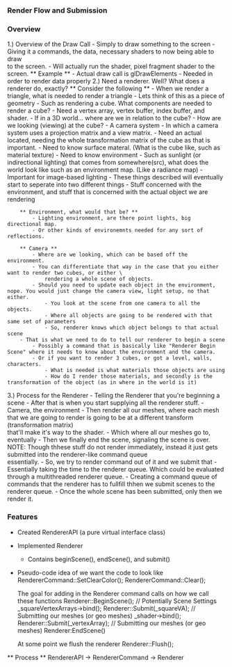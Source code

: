 ### Render Flow and Submission



### Overview
1.) Overview of the Draw Call
    - Simply to draw something to the screen
    - Giving it a commands, the data, necessary shaders to now being able to draw \
        to the screen.
    - Will actually run the shader, pixel fragment shader to the screen.
    ** Example **
        - Actual draw call is glDrawElements
    - Needed in order to render data properly
2.) Need a renderer. Well? What does a renderer do, exactly?
    ** Consider the following **
        - When we render a triangle, what is needed to render a triangle
        - Lets think of this as a piece of geometry
        - Such as rendering a cube. What components are needed to render a cube?
            - Need a vertex array, vertex buffer, index buffer, and shader.
            - If in a 3D world... where are we in relation to the cube?
            - How are we looking (viewing) at the cube?
            - A camera system
                - In which a camera system uses a projection matrix and a view matrix.
            - Need an actual located, needing the whole transformation matrix of the cube as that is important.
            - Need to know surface materal. (What is the cube like, such as material texture)
            - Need to know environment
                - Such as sunlight (or indirectional lighting) that comes from somewhere(src), what does the world look like
                    such as an environment map. (Like a radiance map)
                - Important for image-based lighting
        - These things described will eventually start to seperate into two different things
            - Stuff concerned with the environment, and stuff that is concerned with the actual object we are rendering
        
        ** Environment, what would that be? **
            - Lighting environment, are there point lights, big directional map.
            - Or other kinds of environemnts needed for any sort of reflections.

        ** Camera **
            - Where are we looking, which can be based off the environment.
            - You can differentiate that way in the case that you either want to render two cubes, or either \
                rendering a whole scene of objects.
            - Should you need to update each object in the environment, nope. You would just change the camera view, light setup, no that either.
                - You look at the scene from one camera to all the objects.
                - Where all objects are going to be rendered with that same set of parameters
                - So, renderer knows which object belongs to that actual scene
        - That is what we need to do to tell our renderer to begin a scene
            - Possibly a command that is basically like "Renderer Begin Scene" where it needs to know about the environment and the camera.
            - Or if you want to render 3 cubes, or got a level, walls, characters.
                - What is needed is what materials those objects are using
                - How do I render those materials, and secondly is the transformation of the object (as in where in the world is it)

3.) Process for the Renderer
    - Telling the Renderer that you're beginning a scene
    - After that is when you start supplying all the renderer stuff.
        - Camera, the environment
    - Then render all our meshes, where each mesh that we are going to render is going to be at a different transform (transformation matrix) \
        that'll make it's way to the shader.
    - Which where all our meshes go to, eventually
    - Then we finally end the scene, signaling the scene is over.
    NOTE: Though thhese stuff do not render immediately, instead it just gets submitted into the renderer-like command queue \
          essentially.
    - So, we try to render command out of it and we submit that
        - Essentially taking the time to the renderer queue. Which could be evaluated through a multithreaded renderer queue.
    - Creating a command queue of commands that the renderer has to fullfill thhen we submit scenes to the renderer queue.
    - Once the whole scene has been submitted, only then we render it.


### Features
- Created RendererAPI (a pure virtual interface class)
- Implemented Renderer
    - Contains beginScene(), endScene(), and submit()

- Pseudo-code idea of we want the code to look like
    RendererCommand::SetClearColor();
    RendererCommand::Clear();

    The goal for adding in the Renderer command calls on how we call these functions
    Renderer::BeginScene(); // Potentially Scene Settings
    _squareVertexArrays->bind();
    Renderer::Submit(_squareVA); // Submitting our meshes (or geo meshes)
    _shader->bind();
    Renderer::Submit(_vertexArray); // Submitting our meshes (or geo meshes)
    Renderer:EndScene()

    At some point we flush the renderer
    Renderer::Flush();


** Process **
    RendererAPI -> RendererCommand -> Renderer 